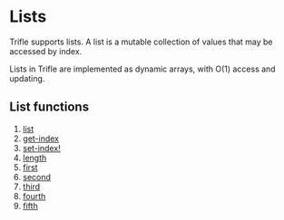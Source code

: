 # Lists

Trifle supports lists. A list is a mutable collection of values that may be
accessed by index.

Lists in Trifle are implemented as dynamic arrays, with O(1) access
and updating.

## List functions

1. [list](Lists-List.md)
2. [get-index](Lists-GetIndex.md)
3. [set-index!](Lists-SetIndex.md)
4. [length](Lists-Length.md)
5. [first](Lists-First.md)
6. [second](Lists-Second.md)
7. [third](Lists-Third.md)
8. [fourth](Lists-Fourth.md)
9. [fifth](Lists-Fifth.md)
